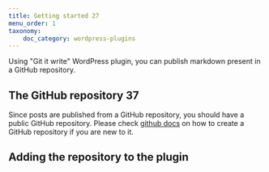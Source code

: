 ```yaml
---
title: Getting started 27
menu_order: 1
taxonomy:
    doc_category: wordpress-plugins
---
```


Using "Git it write" WordPress plugin, you can publish markdown present in a GitHub repository.

## The GitHub repository 37

Since posts are published from a GitHub repository, you should have a public GitHub repository. Please check [github docs](https://docs.github.com/en/github/getting-started-with-github/create-a-repo) on how to create a GitHub repository if you are new to it.

## Adding the repository to the plugin
